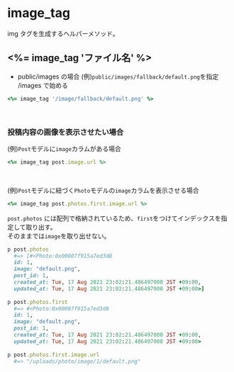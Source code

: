 # image_tag
img タグを生成するヘルパーメソッド。
  
## <%= image_tag 'ファイル名' %>
-  public/images の場合
(例)`public/images/fallback/default.png`を指定  
/images で始める
```rb
<%= image_tag '/image/fallback/default.png' %>
```

<br>

### 投稿内容の画像を表示させたい場合

(例)`Post`モデルに`image`カラムがある場合

```rb
<%= image_tag post.image.url %>
```

<br>

(例)`Post`モデルに紐づく`Photo`モデルの`image`カラムを表示させる場合

```rb
<%= image_tag post.photos.first.image.url %>
```
`post.photos` には配列で格納されているため、`first`をつけてインデックスを指定して取り出す。  
そのままでは`image`を取り出せない。

```rb
p post.photos
  #=> [#<Photo:0x00007f915a7ed3d8
  id: 1,
  image: "default.png",
  post_id: 1,
  created_at: Tue, 17 Aug 2021 23:02:21.486497000 JST +09:00,
  updated_at: Tue, 17 Aug 2021 23:02:21.486497000 JST +09:00>]
    
p post.photos.first
  #=> #<Photo:0x00007f915a7ed3d8
  id: 1,
  image: "default.png",
  post_id: 1,
  created_at: Tue, 17 Aug 2021 23:02:21.486497000 JST +09:00,
  updated_at: Tue, 17 Aug 2021 23:02:21.486497000 JST +09:00>
    
p post.photos.first.image.url
  #=> "/uploads/photo/image/1/default.png"
